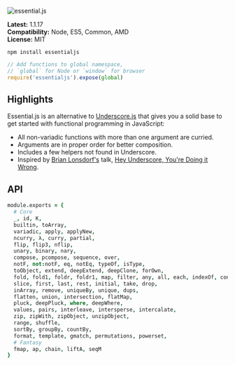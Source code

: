 ![essential.js](http://i.imgur.com/CalNHKK.png)

**Latest:** 1.1.17  
**Compatibility:** Node, ES5, Common, AMD  
**License:** MIT  

```
npm install essentialjs
```

```javascript
// Add functions to global namespace,
// `global` for Node or `window` for browser
require('essentialjs').expose(global)
```

## Highlights

Essential.js is an alternative to [Underscore.js](http://underscorejs.org/) that gives you a solid base to get started with functional programming in JavaScript:

- All non-variadic functions with more than one argument are curried.
- Arguments are in proper order for better composition.
- Includes a few helpers not found in Underscore.
- Inspired by [Brian Lonsdorf's](https://github.com/DrBoolean) talk, [Hey Underscore, You're Doing it Wrong](https://www.youtube.com/watch?v=m3svKOdZijA).

## API

```coffeescript
module.exports = {
  # Core
  _, id, K,
  builtin, toArray,
  variadic, apply, applyNew,
  ncurry, λ, curry, partial,
  flip, flip3, nflip,
  unary, binary, nary,
  compose, pcompose, sequence, over,
  notF, not:notF, eq, notEq, typeOf, isType,
  toObject, extend, deepExtend, deepClone, forOwn,
  fold, fold1, foldr, foldr1, map, filter, any, all, each, indexOf, concat,
  slice, first, last, rest, initial, take, drop,
  inArray, remove, uniqueBy, unique, dups,
  flatten, union, intersection, flatMap,
  pluck, deepPluck, where, deepWhere,
  values, pairs, interleave, intersperse, intercalate,
  zip, zipWith, zipObject, unzipObject,
  range, shuffle,
  sortBy, groupBy, countBy,
  format, template, gmatch, permutations, powerset,
  # Fantasy
  fmap, ap, chain, liftA, seqM
}
```
